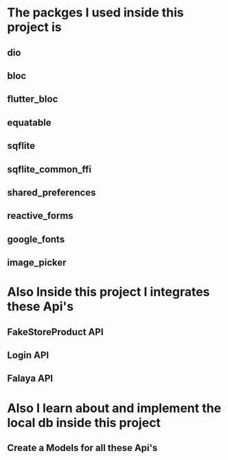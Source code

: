 # The packges I used inside this project is
## dio
## bloc
## flutter_bloc
## equatable
## sqflite
## sqflite_common_ffi
## shared_preferences
## reactive_forms
## google_fonts
## image_picker

# Also Inside this project I integrates these Api's

## FakeStoreProduct API
## Login API
## Falaya API


# Also I learn about and implement the local db inside this project

## Create a Models for all these Api's